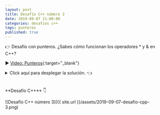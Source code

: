 ```yaml
---
layout: post
title: Desafío C++ número 3
date: 2019-09-07 21:00:00
categories: desafios c++
tags: punteros
published: true
---
```


👉 Desafío con punteros. ¿Sabes cómo funcionan los operadores * y & en C++?

▶️ [Video: Punteros](https://www.youtube.com/watch?v=s8T7cPnYrz0){:target="_blank"}

<details><summary>Click aquí para desplegar la solución. 👈</summary>
<br />
<br />✏️ Es importante reconocer que el operador & da la dirección de una variable y el operador de indirección * hace que se vaya a buscar el valor guardado en la dirección indicada por la variable (desreferencia).
<br />
<div markdown="1">![Solución al desafío]({{ site.url }}/assets/2019-09-07-desafio-cpp-3-solucion.png)
  </div></details>

<br />
<br />
**Desafío C++** 👇

![Desafío C++ número 3]({{ site.url }}/assets/2019-09-07-desafio-cpp-3.png)

